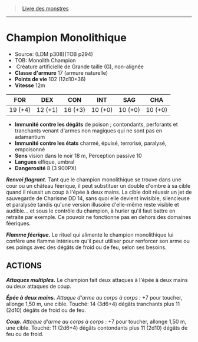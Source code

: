 ﻿> [Livre des monstres](tome_of_beasts_old.md)

---

# Champion Monolithique

- Source: (LDM p308)(TOB p294)
- TOB: Monolith Champion
-  Créature artificielle de Grande taille (G), non-alignée
- **Classe d'armure** 17 (armure naturelle)
- **Points de vie** 102 (12d10+36)
- **Vitesse** 12m

|FOR|DEX|CON|INT|SAG|CHA|
|---|---|---|---|---|---|
|19 (+4)|12 (+1)|16 (+3)|10 (+0)|10 (+0)|10 (+0)|

- **Immunité contre les dégâts** de poison ; contondants, perforants et tranchants venant d'armes non magiques qui ne sont pas en adamantium
- **Immunité contre les états** charmé, épuisé, terrorisé, paralysé, empoisonné
- **Sens** vision dans le noir 18 m, Perception passive 10
- **Langues** elfique, umbral
- **Dangerosité** 8 (3 900PX)

**_Renvoi flagrant._** Tant que le champion monolithique se trouve dans une cour ou un château féerique, il peut substituer un double d'ombre à sa cible quand il réussit un coup à l'épée à deux mains. La cible doit réussir un jet de sauvegarde de Charisme DD 14, sans quoi elle devient invisible, silencieuse et paralysée tandis qu'une version illusoire d'elle-même reste visible et audible... et sous le contrôle du champion, à hurler qu'il faut battre en retraite par exemple. Ce pouvoir ne fonctionne pas en dehors des domaines féeriques.

**_Flamme féerique._** Le rituel qui alimente le champion monolithique lui confère une flamme intérieure qu'il peut utiliser pour renforcer son arme ou ses poings avec des dégâts de froid ou de feu, selon ses besoins.

## ACTIONS

**_Attaques multiples._** Le champion fait deux attaques à l'épée à deux mains ou deux attaques de coup.

**_Épée à deux mains._** _Attaque d'arme au corps à corps :_ +7 pour toucher, allonge 1,50 m, une cible. Touché: 14 (3d6+4) dégâts tranchants plus 11 (2d10) dégâts de froid ou de feu.

**_Coup._** _Attaque d'arme au corps à corps :_ +7 pour toucher, allonge 1,50 m, une cible. Touché: 11 (2d6+4) dégâts contondants plus 11 (2d10) dégâts de feu ou de froid.

